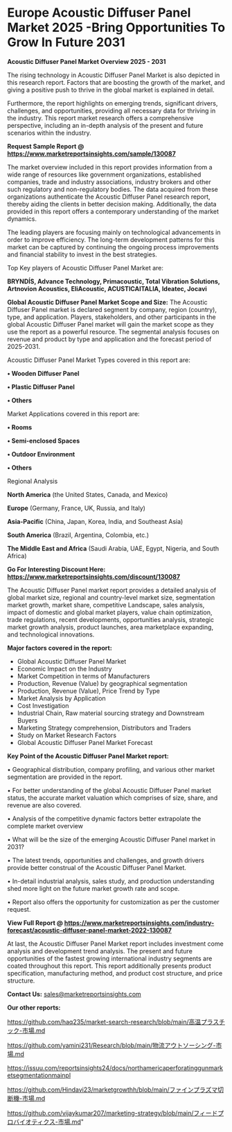 # Europe Acoustic Diffuser Panel Market 2025 -Bring Opportunities To Grow In Future 2031

<Strong> Acoustic Diffuser Panel Market Overview 2025 - 2031</strong>

The rising technology in Acoustic Diffuser Panel Market is also depicted in this research report. Factors that are boosting the growth of the market, and giving a positive push to thrive in the global market is explained in detail.

Furthermore, the report highlights on emerging trends, significant drivers, challenges, and opportunities, providing all necessary data for thriving in the industry. This report market research offers a comprehensive perspective, including an in-depth analysis of the present and future scenarios within the industry.

<strong>Request Sample Report @ <a href=https://www.marketreportsinsights.com/sample/130087>https://www.marketreportsinsights.com/sample/130087</a></strong>

The market overview included in this report provides information from a wide range of resources like government organizations, established companies, trade and industry associations, industry brokers and other such regulatory and non-regulatory bodies. The data acquired from these organizations authenticate the Acoustic Diffuser Panel research report, thereby aiding the clients in better decision making. Additionally, the data provided in this report offers a contemporary understanding of the market dynamics.

The leading players are focusing mainly on technological advancements in order to improve efficiency. The long-term development patterns for this market can be captured by continuing the ongoing process improvements and financial stability to invest in the best strategies.

Top Key players of Acoustic Diffuser Panel Market are:

<strong>BRYNDÍS, Advance Technology, Primacoustic, Total Vibration Solutions, Artnovion Acoustics, EliAcoustic, ACUSTICAITALIA, Ideatec, Jocavi</strong>

<strong><b>Global Acoustic Diffuser Panel Market Scope and Size:</b></strong>
The Acoustic Diffuser Panel market is declared segment by company, region (country), type, and application. Players, stakeholders, and other participants in the global Acoustic Diffuser Panel market will gain the market scope as they use the report as a powerful resource. The segmental analysis focuses on revenue and product by type and application and the forecast period of 2025-2031.

Acoustic Diffuser Panel Market Types covered in this report are:

<strong>• Wooden Diffuser Panel

• Plastic Diffuser Panel

• Others</strong>

Market Applications covered in this report are:

<strong>• Rooms

• Semi-enclosed Spaces

• Outdoor Environment

• Others</strong> 

Regional Analysis

<strong>North America</strong> (the United States, Canada, and Mexico)

<strong>Europe</strong> (Germany, France, UK, Russia, and Italy)

<strong>Asia-Pacific</strong> (China, Japan, Korea, India, and Southeast Asia)

<strong>South America</strong> (Brazil, Argentina, Colombia, etc.)

<strong>The Middle East and Africa</strong> (Saudi Arabia, UAE, Egypt, Nigeria, and South Africa)

<strong>Go For Interesting Discount Here: <a href=https://www.marketreportsinsights.com/discount/130087>https://www.marketreportsinsights.com/discount/130087</a></strong>

The Acoustic Diffuser Panel market report provides a detailed analysis of global market size, regional and country-level market size, segmentation market growth, market share, competitive Landscape, sales analysis, impact of domestic and global market players, value chain optimization, trade regulations, recent developments, opportunities analysis, strategic market growth analysis, product launches, area marketplace expanding, and technological innovations.

<strong><b>Major factors covered in the report:</b></strong>
<ul>
  <li>Global Acoustic Diffuser Panel Market </li>
  <li>Economic Impact on the Industry</li>
  <li>Market Competition in terms of Manufacturers</li>
  <li>Production, Revenue (Value) by geographical segmentation</li>
  <li>Production, Revenue (Value), Price Trend by Type</li>
  <li>Market Analysis by Application</li>
  <li>Cost Investigation</li>
  <li>Industrial Chain, Raw material sourcing strategy and Downstream Buyers</li>
  <li>Marketing Strategy comprehension, Distributors and Traders</li>
  <li>Study on Market Research Factors</li>
  <li>Global Acoustic Diffuser Panel Market Forecast</li>
</ul>

<strong><b>Key Point of the Acoustic Diffuser Panel Market report:</b></strong>

• Geographical distribution, company profiling, and various other market segmentation are provided in the report.

• For better understanding of the global Acoustic Diffuser Panel market status, the accurate market valuation which comprises of size, share, and revenue are also covered.

• Analysis of the competitive dynamic factors better extrapolate the complete market overview

• What will be the size of the emerging Acoustic Diffuser Panel market in 2031?

• The latest trends, opportunities and challenges, and growth drivers provide better construal of the Acoustic Diffuser Panel Market.

• In-detail industrial analysis, sales study, and production understanding shed more light on the future market growth rate and scope.

• Report also offers the opportunity for customization as per the customer request.

<strong><b>View Full Report @ <a href=https://www.marketreportsinsights.com/industry-forecast/acoustic-diffuser-panel-market-2022-130087>https://www.marketreportsinsights.com/industry-forecast/acoustic-diffuser-panel-market-2022-130087</a></b></strong>


At last, the Acoustic Diffuser Panel Market report includes investment come analysis and development trend analysis. The present and future opportunities of the fastest growing international industry segments are coated throughout this report. This report additionally presents product specification, manufacturing method, and product cost structure, and price structure.

<strong>Contact Us:</strong>
sales@marketreportsinsights.com

<strong>Our other reports:</strong>

<a href=https://github.com/haq235/market-search-research/blob/main/高温プラスチック-市場.md>https://github.com/haq235/market-search-research/blob/main/高温プラスチック-市場.md</a>

<a href=https://github.com/yamini231/Research/blob/main/物流アウトソーシング-市場.md>https://github.com/yamini231/Research/blob/main/物流アウトソーシング-市場.md</a>

<a href=https://issuu.com/reportsinsights24/docs/northamericaperforatinggunmarketsegmentationmainpl>https://issuu.com/reportsinsights24/docs/northamericaperforatinggunmarketsegmentationmainpl</a>

<a href=https://github.com/Hindavi23/marketgrowthh/blob/main/ファインプラズマ切断機-市場.md>https://github.com/Hindavi23/marketgrowthh/blob/main/ファインプラズマ切断機-市場.md</a>

<a href=https://github.com/vijaykumar207/marketing-strategy/blob/main/フィードプロバイオティクス-市場.md>https://github.com/vijaykumar207/marketing-strategy/blob/main/フィードプロバイオティクス-市場.md</a>"
